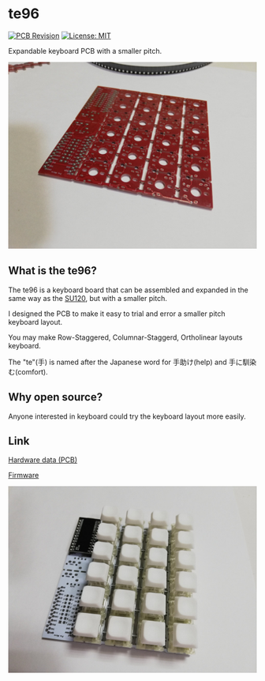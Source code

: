 # te96

[![PCB Revision](https://img.shields.io/badge/PCB%20Revision-3-blue.svg)](https://github.com/e3w2q/te96-keyboard/tree/master/pcb)
[![License: MIT](https://img.shields.io/badge/License-MIT-brightgreen.svg)](https://opensource.org/licenses/MIT)

Expandable keyboard PCB with a smaller pitch.

![main image](doc/pcb.jpg?raw=true)

## What is the te96?

The te96 is a keyboard board that can be assembled and expanded in the same way as the [SU120](https://github.com/e3w2q/su120-keyboard), but with a smaller pitch.

I designed the PCB to make it easy to trial and error a smaller pitch keyboard layout.

You may make Row-Staggered, Columnar-Staggerd, Ortholinear layouts keyboard.

The "te"(手) is named after the Japanese word for 手助け(help) and 手に馴染む(comfort).

## Why open source?

Anyone interested in keyboard could try the keyboard layout more easily.

## Link

[Hardware data (PCB)](/pcb/)

[Firmware](https://github.com/e3w2q/qmk_firmware/tree/master/keyboards/e3w2q/te96)

![te96](doc/keypad.jpg?raw=true)
